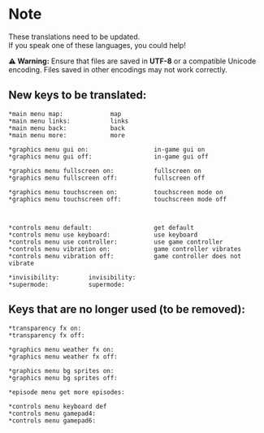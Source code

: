 
# Note
These translations need to be updated. \
If you speak one of these languages, you could help!


**⚠️ Warning:** Ensure that files are saved in **UTF-8** or a compatible Unicode encoding. Files saved in other encodings may not work correctly.

## New keys to be translated:

```
*main menu map:             map
*main menu links:           links
*main menu back:            back
*main menu more:            more

*graphics menu gui on:                  in-game gui on
*graphics menu gui off:                 in-game gui off

*graphics menu fullscreen on:           fullscreen on
*graphics menu fullscreen off:          fullscreen off

*graphics menu touchscreen on:          touchscreen mode on
*graphics menu touchscreen off:         touchscreen mode off



*controls menu default:                 get default
*controls menu use keyboard:            use keyboard
*controls menu use controller:          use game controller
*controls menu vibration on:            game controller vibrates
*controls menu vibration off:           game controller does not vibrate

*invisibility:        invisibility:
*supermode:           supermode:
```

## Keys that are no longer used (to be removed):

```
*transparency fx on:
*transparency fx off:

*graphics menu weather fx on:
*graphics menu weather fx off:

*graphics menu bg sprites on:
*graphics menu bg sprites off:

*episode menu get more episodes:

*controls menu keyboard def
*controls menu gamepad4:
*controls menu gamepad6:

```